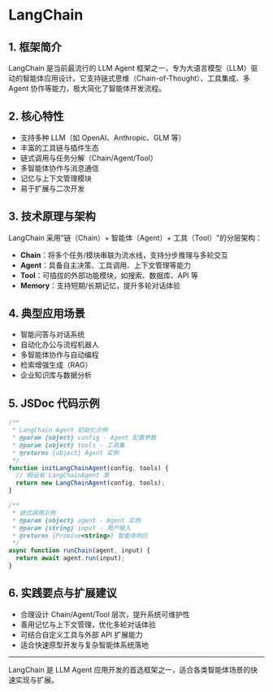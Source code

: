 # LangChain

## 1. 框架简介
LangChain 是当前最流行的 LLM Agent 框架之一，专为大语言模型（LLM）驱动的智能体应用设计。它支持链式思维（Chain-of-Thought）、工具集成、多 Agent 协作等能力，极大简化了智能体开发流程。

## 2. 核心特性
- 支持多种 LLM（如 OpenAI、Anthropic、GLM 等）
- 丰富的工具链与插件生态
- 链式调用与任务分解（Chain/Agent/Tool）
- 多智能体协作与消息通信
- 记忆与上下文管理模块
- 易于扩展与二次开发

## 3. 技术原理与架构
LangChain 采用"链（Chain）+ 智能体（Agent）+ 工具（Tool）"的分层架构：
- **Chain**：将多个任务/模块串联为流水线，支持分步推理与多轮交互
- **Agent**：具备自主决策、工具调用、上下文管理等能力
- **Tool**：可插拔的外部功能模块，如搜索、数据库、API 等
- **Memory**：支持短期/长期记忆，提升多轮对话体验

## 4. 典型应用场景
- 智能问答与对话系统
- 自动化办公与流程机器人
- 多智能体协作与自动编程
- 检索增强生成（RAG）
- 企业知识库与数据分析

## 5. JSDoc 代码示例
```js
/**
 * LangChain Agent 初始化示例
 * @param {object} config - Agent 配置参数
 * @param {object} tools - 工具集
 * @returns {object} Agent 实例
 */
function initLangChainAgent(config, tools) {
  // 假设有 LangChainAgent 类
  return new LangChainAgent(config, tools);
}

/**
 * 链式调用示例
 * @param {object} agent - Agent 实例
 * @param {string} input - 用户输入
 * @returns {Promise<string>} 智能体响应
 */
async function runChain(agent, input) {
  return await agent.run(input);
}
```

## 6. 实践要点与扩展建议
- 合理设计 Chain/Agent/Tool 层次，提升系统可维护性
- 善用记忆与上下文管理，优化多轮对话体验
- 可结合自定义工具与外部 API 扩展能力
- 适合快速原型开发与复杂智能体系统落地

---
LangChain 是 LLM Agent 应用开发的首选框架之一，适合各类智能体场景的快速实现与扩展。 